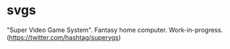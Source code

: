 # svgs
"Super Video Game System". Fantasy home computer. Work-in-progress. (https://twitter.com/hashtag/supervgs)
